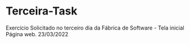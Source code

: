 # Terceira-Task
Exercício Solicitado no terceiro dia da Fábrica de Software - Tela inicial Página web. 23/03/2022
